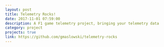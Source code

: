 ```yaml
---
layout: post
title: Telemetry Rocks!
date: 2017-11-01 07:59:00
description: A F1 game telemetry project, bringing your telemetry data to the cloud! In this moment ony sources available. Project is temporarly down.
category: project
projects: true
link: https://github.com/gmaslowski/telemetry-rocks
---
```

